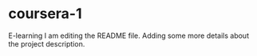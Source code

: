 # coursera-1
E-learning
I am editing the README file. Adding some more details about the project description.

